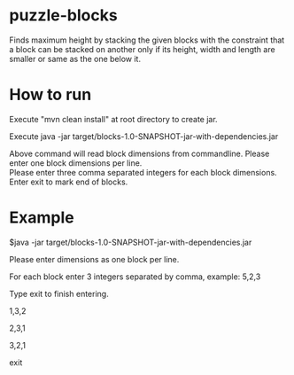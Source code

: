 # puzzle-blocks

Finds maximum height by stacking the given blocks with the constraint that a block can be stacked on another only if its height, width and length are smaller or same as the one below it.

# How to run

Execute  "mvn clean install" at root directory to create jar.

Execute 
java -jar target/blocks-1.0-SNAPSHOT-jar-with-dependencies.jar


Above command will read block dimensions from commandline.  Please enter one block dimensions per line.  
Please enter three comma separated integers for each block dimensions.  Enter exit to mark end of blocks.

# Example
$java -jar target/blocks-1.0-SNAPSHOT-jar-with-dependencies.jar

Please enter dimensions as one block per line.

For each block enter 3 integers separated by comma, example: 5,2,3  

Type exit to finish entering.

1,3,2

2,3,1

3,2,1

exit
